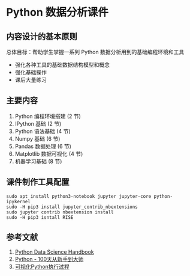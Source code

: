 # Python 数据分析课件

## 内容设计的基本原则

总体目标：帮助学生掌握一系列 Python 数据分析用到的基础编程环境和工具

* 强化各种工具的基础数据结构模型和概念
* 强化基础操作
* 课后大量练习


## 主要内容

1. Python 编程环境搭建 (2 节)
1. IPython 基础 (2 节)
1. Python 语法基础 (4 节)
1. Numpy 基础 (6 节)
1. Pandas 数据处理 (6 节)
1. Matplotlib 数据可视化 (4 节)
1. 机器学习基础 (8 节)

## 课件制作工具配置

```
sudo apt install python3-notebook jupyter jupyter-core python-ipykernel
sudo -H pip3 install jupyter_contrib_nbextensions 
sudo jupyter contrib nbextension install
sudo -H pip3 isntall RISE
```


## 参考文献

1. [Python Data Science Handbook](https://github.com/jakevdp/PythonDataScienceHandbook)
1. [Python - 100天从新手到大师](https://github.com/jackfrued/Python-100-Days)
1. [可视化Python执行过程](http://www.pythontutor.com/visualize.html#mode=edit)
